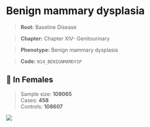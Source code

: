 # Benign mammary dysplasia

> **Root:** Baseline Disease  

> **Chapter:** Chapter XIV- Genitourinary  

> **Phenotype:** Benign mammary dysplasia  

> **Code:** `N14_BENIGNMAMDYSP`

## 👩 In Females  
> Sample size: **109065**  
> Cases: **458**  
> Controls: **108607**
<img src="/Disease/Figures/ALL/Incidence/N14_BENIGNMAMDYSP.png"/>
<CsvTable src="/public/Disease/Data/ALL/Incidence/COX_N14_BENIGNMAMDYSP.csv" label="🔍 View full results" />
